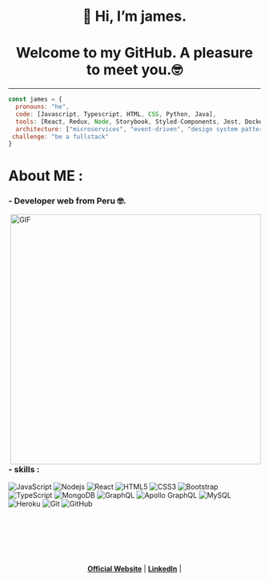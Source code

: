 <h1 align="center">👋 Hi, I’m james.</h1>
<h1 align="center">Welcome to my GitHub. A pleasure to meet you.🤓</h1>
<hr/>

<!-- [![trophy](https://github-profile-trophy.vercel.app/?username=JAMESESTGER27&theme=onedark)](https://github.com/ryo-ma/github-profile-trophy) -->
```javascript
const james = {
  pronouns: "he",
  code: [Javascript, Typescript, HTML, CSS, Python, Java],
  tools: [React, Redux, Node, Storybook, Styled-Components, Jest, Docker],
  architecture: ["microservices", "event-driven", "design system pattern"],
 challenge: "be a fullstack"
}
```
<!-- ![Anurag's GitHub stats](https://github-readme-stats.vercel.app/api?username=JAMESESTGER27&show_icons=true&theme=cobalt) -->

# About ME :

### - Developer web from Peru 🤓.

<img hight="400" width="500" alt="GIF" align="right" src="https://noticierouniversal.com/wp-content/uploads/2017/11/giphy-6.gif">

### - skills :
![JavaScript](https://img.shields.io/badge/-JavaScript-black?style=flat-square&logo=javascript)
![Nodejs](https://img.shields.io/badge/-Nodejs-black?style=flat-square&logo=Node.js)
![React](https://img.shields.io/badge/-React-black?style=flat-square&logo=react)
![HTML5](https://img.shields.io/badge/-HTML5-E34F26?style=flat-square&logo=html5&logoColor=white)
![CSS3](https://img.shields.io/badge/-CSS3-1572B6?style=flat-square&logo=css3)
![Bootstrap](https://img.shields.io/badge/-Bootstrap-563D7C?style=flat-square&logo=bootstrap)
![TypeScript](https://img.shields.io/badge/-TypeScript-007ACC?style=flat-square&logo=typescript)
![MongoDB](https://img.shields.io/badge/-MongoDB-black?style=flat-square&logo=mongodb)
![GraphQL](https://img.shields.io/badge/-GraphQL-E10098?style=flat-square&logo=graphql)
![Apollo GraphQL](https://img.shields.io/badge/-Apollo%20GraphQL-311C87?style=flat-square&logo=apollo-graphql)
![MySQL](https://img.shields.io/badge/-MySQL-black?style=flat-square&logo=mysql)
![Heroku](https://img.shields.io/badge/-Heroku-430098?style=flat-square&logo=heroku)
![Git](https://img.shields.io/badge/-Git-black?style=flat-square&logo=git)
![GitHub](https://img.shields.io/badge/-GitHub-181717?style=flat-square&logo=github)

</br>
</br>
</br>
</br>
</br>

<p align="center">
  <strong><a href="/">Official Website</a></strong> |
  <strong><a href="https://www.linkedin.com/in/james-capcha-flores-58728616a/">LinkedIn</a></strong> |
</p>
